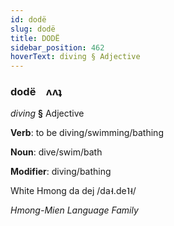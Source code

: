 ```yaml
---
id: dodë
slug: dodë
title: DODË
sidebar_position: 462
hoverText: diving § Adjective
---
```


### dodë&emsp;<span kind="abugida">ʌʌʇ</span>

*diving* **§** Adjective

**Verb**: to be diving/swimming/bathing

**Noun**: dive/swim/bath

**Modifier**: diving/bathing

White Hmong da dej /da˧.de˥˧/

*Hmong-Mien Language Family*